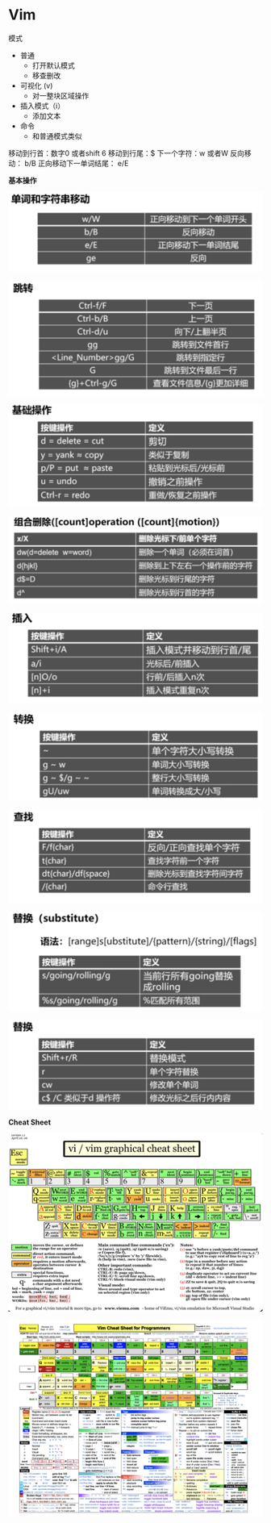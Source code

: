 # Vim
模式
- 普通
	- 打开默认模式
	- 移查删改
- 可视化 (v)
	- 对一整块区域操作
- 插入模式（i）
	- 添加文本
- 命令
	- 和普通模式类似

移动到行首：数字0 或者shift 6
移动到行尾：$
下一个字符：w 或者W
反向移动： b/B
正向移动下一单词结尾： e/E



**基本操作**

![vim](../Images/linux/vim1.png)

![vim](../Images/linux/vim2.png)

![vim](../Images/linux/vim3.png)

![vim](../Images/linux/vim4.png)

![vim](../Images/linux/vim5.png)

![vim](../Images/linux/vim6.png)

![vim](../Images/linux/vim7.png)

![vim](../Images/linux/vim8.png)

![vim](../Images/linux/vim9.png)



**Cheat Sheet**

![vim](../Images/linux/vim_cheat_sheet1.png)

![vim](../Images/linux/vim_cheat_sheet2.png)